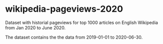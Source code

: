# wikipedia-pageviews-2020

Dataset with historial pageviews for top 1000 articles on English Wikipedia from Jan 2020 to June 2020.

The dataset contains the the data from 2019-01-01 to 2020-06-30.
